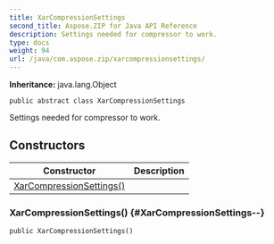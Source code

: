 ```yaml
---
title: XarCompressionSettings
second_title: Aspose.ZIP for Java API Reference
description: Settings needed for compressor to work.
type: docs
weight: 94
url: /java/com.aspose.zip/xarcompressionsettings/
---
```


**Inheritance:**
java.lang.Object
```
public abstract class XarCompressionSettings
```

Settings needed for compressor to work.
## Constructors

| Constructor | Description |
| --- | --- |
| [XarCompressionSettings()](#XarCompressionSettings--) |  |
### XarCompressionSettings() {#XarCompressionSettings--}
```
public XarCompressionSettings()
```


